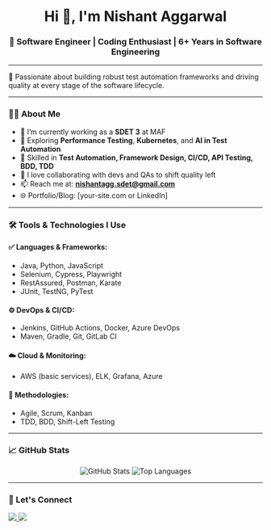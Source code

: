 <h1 align="center">Hi 👋, I'm Nishant Aggarwal</h1>
<h3 align="center">🚀 Software Engineer | Coding Enthusiast | 6+ Years in Software Engineering</h3>

---

🎯 Passionate about building robust test automation frameworks and driving quality at every stage of the software lifecycle.

---

### 👨‍💻 About Me

- 🔭 I’m currently working as a **SDET 3** at MAF
- 🌱 Exploring **Performance Testing**, **Kubernetes**, and **AI in Test Automation**
- 🧪 Skilled in **Test Automation, Framework Design, CI/CD, API Testing, BDD, TDD**
- 🤝 I love collaborating with devs and QAs to shift quality left
- 📫 Reach me at: **nishantagg.sdet@gmail.com**
- 🌐 Portfolio/Blog: [your-site.com or LinkedIn]

---

### 🛠️ Tools & Technologies I Use

#### ✅ Languages & Frameworks:
- Java, Python, JavaScript
- Selenium, Cypress, Playwright
- RestAssured, Postman, Karate
- JUnit, TestNG, PyTest

#### ⚙️ DevOps & CI/CD:
- Jenkins, GitHub Actions, Docker, Azure DevOps
- Maven, Gradle, Git, GitLab CI

#### ☁️ Cloud & Monitoring:
- AWS (basic services), ELK, Grafana, Azure

#### 🧩 Methodologies:
- Agile, Scrum, Kanban
- TDD, BDD, Shift-Left Testing

---

### 📈 GitHub Stats

<p align="center">
  <img src="https://github-readme-stats.vercel.app/api?username=offcialnishantaggarwal&show_icons=true&theme=github_dark" alt="GitHub Stats"/>
  <img src="https://github-readme-stats.vercel.app/api/top-langs/?username=offcialnishantaggarwal&layout=compact&theme=github_dark" alt="Top Languages"/>
</p>

---

### 📣 Let's Connect

<p>
  <a href="https://linkedin.com/in/YOUR-LINKEDIN" target="_blank">
    <img src="https://img.shields.io/badge/LinkedIn-%230077B5.svg?&style=for-the-badge&logo=linkedin&logoColor=white" />
  </a>
  <a href="mailto:nishantagg.sdet@gmail.com">
    <img src="https://img.shields.io/badge/Gmail-D14836?style=for-the-badge&logo=gmail&logoColor=white" />
  </a>
</p>
